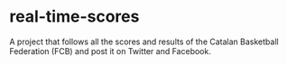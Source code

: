 # real-time-scores
A project that follows all the scores and results of the Catalan Basketball Federation (FCB) and post it on Twitter and Facebook.

